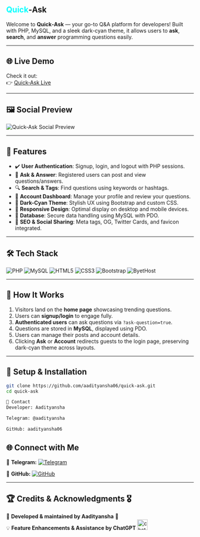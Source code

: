 
## **<span style="color:#00FFFF;">Quick</span>‑<strong>Ask</strong>**
Welcome to **Quick‑Ask** — your go-to Q&A platform for developers! Built with PHP, MySQL, and a sleek dark-cyan theme, it allows users to **ask**, **search**, and **answer** programming questions easily.

---

## 🌐 Live Demo

Check it out:  
👉 [Quick‑Ask Live](https://quick-ask.byethost6.com/)

---

## 🖼 Social Preview

![Quick‑Ask Social Preview](https://quick-ask.byethost6.com/preview.png)

---

## 🧩 Features

- ✔️ **User Authentication**: Signup, login, and logout with PHP sessions.  
- 📝 **Ask & Answer**: Registered users can post and view questions/answers.  
- 🔍 **Search & Tags**: Find questions using keywords or hashtags.  
- 👤 **Account Dashboard**: Manage your profile and review your questions.  
- 🌙 **Dark-Cyan Theme**: Stylish UX using Bootstrap and custom CSS.  
- 📱 **Responsive Design**: Optimal display on desktop and mobile devices.  
- 💾 **Database**: Secure data handling using MySQL with PDO.  
- 🤖 **SEO & Social Sharing**: Meta tags, OG, Twitter Cards, and favicon integrated.

---

## 🛠 Tech Stack

![PHP](https://img.shields.io/badge/Backend-PHP-8892BF?style=for-the-badge&logo=php&logoColor=white)
![MySQL](https://img.shields.io/badge/Database-MySQL-4479A1?style=for-the-badge&logo=mysql&logoColor=white)
![HTML5](https://img.shields.io/badge/Frontend-HTML5-E34F26?style=for-the-badge&logo=html5&logoColor=white)
![CSS3](https://img.shields.io/badge/Styling-CSS3-1572B6?style=for-the-badge&logo=css3&logoColor=white)
![Bootstrap](https://img.shields.io/badge/UI-Bootstrap-563D7C?style=for-the-badge&logo=bootstrap&logoColor=white)
![ByetHost](https://img.shields.io/badge/Host-ByetHost-black?style=for-the-badge)

---

## 🧠 How It Works

1. Visitors land on the **home page** showcasing trending questions.  
2. Users can **signup/login** to engage fully.  
3. **Authenticated users** can ask questions via `?ask-question=true`.  
4. Questions are stored in **MySQL**, displayed using PDO.  
5. Users can manage their posts and account details.  
6. Clicking **Ask** or **Account** redirects guests to the login page, preserving dark-cyan theme across layouts.

---

## 🎯 Setup & Installation

```bash
git clone https://github.com/aadityansha06/quick-ask.git
cd quick-ask

🎯 Contact
Developer: Aadityansha

Telegram: @aadityansha

GitHub: aadityansha06
   ```
 ## 🌐 Connect with Me  

📨 **Telegram:** [![Telegram](https://img.shields.io/badge/Telegram-2CA5E0?style=for-the-badge&logo=telegram&logoColor=white)](https://t.me/aadityansha)  

🔗 **GitHub:** [![GitHub](https://img.shields.io/badge/GitHub-181717?style=for-the-badge&logo=github&logoColor=white)](https://github.com/aadityansha06)  

---  
## 🏆 Credits & Acknowledgments 🎖️
🚀 **Developed & maintained by Aadityansha** 🎯  
💡 **Feature Enhancements & Assistance by ChatGPT** <img width="28" height="28" src="https://img.icons8.com/fluency/48/chatbot--v1.png" alt="chatbot"/>  


